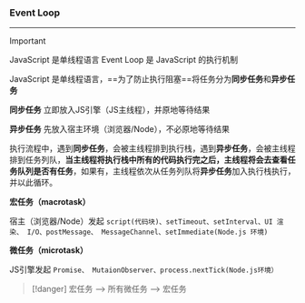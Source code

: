 ### Event Loop
---
> [!important] 
>  JavaScript 是单线程语言
>  Event Loop 是 JavaScript 的执行机制


JavaScript 是单线程语言，==为了防止执行阻塞==将任务分为**同步任务**和**异步任务**

**同步任务**
立即放入JS引擎（JS主线程），并原地等待结果

**异步任务**
先放入宿主环境（浏览器/Node），不必原地等待结果

执行流程中，遇到**同步任务**，会被主线程排到执行栈，遇到**异步任务**，会被主线程排到任务列队，**当主线程将执行栈中所有的代码执行完之后，主线程将会去查看任务队列是否有任务**，如果有，主线程依次从任务列队将**异步任务**加入执行栈执行，并以此循环。

**宏任务（macrotask）** 

宿主（浏览器/Node）发起
`script(代码块)、setTimeout、setInterval、UI 渲染、 I/O、postMessage、 MessageChannel、setImmediate(Node.js 环境)`

**微任务（microtask）**

JS引擎发起
`Promise、 MutaionObserver、process.nextTick(Node.js环境）`

> [!danger] 
> 宏任务 --> 所有微任务 --> 宏任务
> 
